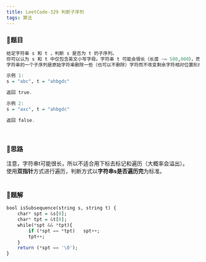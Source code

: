 ```yaml
---
title: LeetCode-329 判断子序列
tags: 算法
---
```


### **📝题目**
```haskell
给定字符串 s 和 t ，判断 s 是否为 t 的子序列。
你可以认为 s 和 t 中仅包含英文小写字母。字符串 t 可能会很长（长度 ~= 500,000），而 s 是个短字符串（长度 <=100）。
字符串的一个子序列是原始字符串删除一些（也可以不删除）字符而不改变剩余字符相对位置形成的新字符串。（例如，"ace"是"abcde"的一个子序列，而"aec"不是）。

示例 1:
s = "abc", t = "ahbgdc"

返回 true.

示例 2:
s = "axc", t = "ahbgdc"

返回 false.
```
<br/>

### **📝思路**
注意，字符串t可能很长，所以不适合用下标去标记和遍历（大概率会溢出）。<br/>
使用**双指针**方式进行遍历，判断方式以**字符串s是否遍历完**为标准。
<br/><br/>

### **📝题解**
```haskell
bool isSubsequence(string s, string t) {
    char* spt = &s[0];
    char* tpt = &t[0];
    while(*spt && *tpt){
        if (*spt == *tpt)   spt++;
        tpt++;
    }
    return (*spt == '\0');
}
```